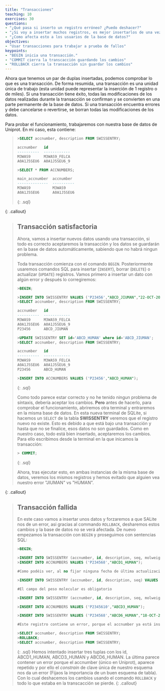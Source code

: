 ```yaml
---
title: "Transacciones"
teaching: 10
exercises: 30
questions:
- "¿Qué pasa si inserto un registro erróneo? ¿Puedo deshacer?"
- "¿Si voy a insertar muchos registros, es mejor insertarlos de una vez (1 transaccion)?"
- "¿Como afecta esto a los usuarios de la base de datos?"
objectives:
- "Usar transacciones para trabajar a prueba de fallos"
keypoints:
- "BEGIN inicia una transacción."
- "COMMIT cierra la transcacción guardando los cambios"
- "ROLLBACK cierra la transacción sin guardar los cambios"
---
```


Ahora que tenemos un par de duplas insertadas, podemos comprobar lo que es una transacción. De forma resumida, una transacción es una unidad única de trabajo (esta unidad puede representar la inserción de 1 registro o de miles). Si una transacción tiene éxito, todas las modificaciones de los datos realizadas durante la transacción se confirman y se convierten en una parte permanente de la base de datos. Si una transacción encuentra errores y debe cancelarse o revertirse, se borran todas las modificaciones de los datos.

Para probar el funcionamiento, trabajaremos con nuestra base de datos de Uniprot. En mi caso, esta contiene:
> ~~~sql
> >SELECT accnumber, description FROM SWISSENTRY;
>
>accnumber   id          
>----------  ------------
>M3WAS9      M3WAS9_FELCA
>A0A1J5SEU6  A0A1J5SEU6_9
>
> >SELECT * FROM ACCNUMBERS;
>
>main_accnumber  accnumber 
>--------------  ----------
>M3WAS9          M3WAS9    
>A0A1J5SEU6      A0A1J5SEU6
>
> ~~~
> {: .sql}
>
>
>

{: .callout}


> ## Transacción satisfactoria 
>
>Ahora, vamos a insertar nuevos datos usando una transacción, si todo es correcto aceptaremos la transacción y los datos se guardarán en la base de datos automáticamente, sabiendo que no habrá ningun problema.
>
> Toda transacción comienza con el comando `BEGIN`. Posteriormente usaremos comandos SQL para insertar (`INSERT`), borrar (`DELETE`) o actualizar (`UPDATE`) registros.
> Vamos primero a insertar un dato con algún error y después lo corregiremos:
> ~~~sql
> >BEGIN;
>
> >INSERT INTO SWISSENTRY VALUES ('P23456',"ABCD_JIUMAN","22-OCT-2019", "Unknown protein", "KSVKGTVKKYVPPRLVPVHYDETEAEREKKRLERAR","89");
> >SELECT accnumber, description FROM SWISSENTRY;
>
>accnumber   id          
>----------  ------------
>M3WAS9      M3WAS9_FELCA
>A0A1J5SEU6  A0A1J5SEU6_9
>P23456      ABCD_JIUMAN
> 
> >UPDATE SWISSENTRY SET id='ABCD_HUMAN' where id='ABCD_JIUMAN';
> >SELECT accnumber, description FROM SWISSENTRY;
>
>accnumber   id          
>----------  ------------
>M3WAS9      M3WAS9_FELCA
>A0A1J5SEU6  A0A1J5SEU6_9
>P23456      ABCD_HUMAN 
>
> >INSERT INTO ACCNUMBERS VALUES ('P23456',"ABCD_HUMAN");
>
> ~~~
>{: .sql}
>
> Como todo parece estar correcto y no he tenido ningun problema de síntaxis, debería aceptar los cambios. **Pero** antes de hacerlo, para comprobar el funcionamiento, abriremos otra terminal y entraremos en la misma base de datos. En esta nueva terminal de SQLite, si hacemos un `SELECT` de la tabla **SWISSENTRY** veremos que el registro nuevo no existe. Esto es debido a que está bajo una transacción y hasta que no se finalice, esos datos no son guardados. Como en nuestro caso, todo está bien insertado, aceptaremos los cambios. Para ello escribimos desde la terminal en la que inicamos la transacción:
>
> ~~~sql
> > COMMIT;
> ~~~
>{: .sql}
>
> Ahora, tras ejecutar esto, en ambas instancias de la misma base de datos, veremos los mismos registros y hemos evitado que alguien vea nuestro error "JIUMAN" vs "HUMAN".
>
{: .callout}


> ## Transacción fallida 
>  
> En este caso vamos a insertar unos datos y forzaremos a que SALite nos de un error, asi gracias al commando `ROLLBACK`, desharemos estos cambios y la base de datos no se verá afectada. De nuevo empezamos la transacción con `BEGIN` y proseguimos con sentencias SQL:
> ~~~sql
> >BEGIN;
> 
> >INSERT INTO SWISSENTRY (accnumber, id, description, seq, molweight) VALUES ('P234568',"ABCD1_HUMAN", "Unknown protein", "KSVKGTVKKYVPPRLVPVHYDETEAEREKKRLERARETEAEREK",112);
> >INSERT INTO ACCNUMBERS VALUES ('P234568',"ABCD1_HUMAN");
>
> #Como podéis ver, al no fijar ninguna fecha de última actualización, según el esquema que hemos creado (.schema SWISSENTRY), se fija automáticamente la fecha de hoy
>
> >INSERT INTO SWISSENTRY (accnumber, id, description, seq) VALUES ('P2345610',"ABCD3_HUMAN", "Unknown protein", "KSVKGTVKKYVPPRLVPVHYDETEAEREKKRLERARETEAEREKRA");
>
> #El campo del peso molecular es obligatorio
>
> >INSERT INTO SWISSENTRY (accnumber, id, description, seq, molweight) VALUES ('P2345610',"ABCD3_HUMAN", "Unknown protein", "KSVKGTVKKYVPPRLVPVHYDETEAEREKKRLERARETEAEREKRA", 114);
>
> >INSERT INTO ACCNUMBERS VALUES ('P2345610',"ABCD3_HUMAN");
>
> >INSERT INTO SWISSENTRY VALUES ('P234568',"ABCD6_HUMAN","18-OCT-2018", "Unknown protein", "KSVKGTVKKYVPPRLVPVHYDETEAEREKKRLERAR",89);
>
>#Este registro contiene un error, porque el accnumber ya está insertado en la base de datos y éste debe ser único (lo es en Uniprot), con lo cual este dato contiene algún error que debe resolverse, así que deshacemos los cambios.
>
> >SELECT accnumber, description FROM SWISSENTRY;
> >ROLLBACK;
> >SELECT accnumber, description FROM SWISSENTRY;
> ~~~
>{: .sql}
> Hemos intentado insertar tres tuplas con los id, ABCD1_HUMAN, ABCD3_HUMAN y ABCD6_HUMAN. La última parece contener un error porque el accnumber (único en Uniprot), aparece repetido y por ello el *constrain* de clave única de nuestro esquema nos da un error (Fijaos la importancia de un buen esquema de tabla). Con lo cual deshacemos los cambios usando el comando `ROLLBACK` y todo lo que estaba en la transcacción se pierde.
{: .callout}
